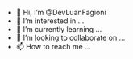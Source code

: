 - 👋 Hi, I’m @DevLuanFagioni
- 👀 I’m interested in ...
- 🌱 I’m currently learning ...
- 💞️ I’m looking to collaborate on ...
- 📫 How to reach me ...

<!---
DevLuanFagioni/DevLuanFagioni is a ✨ special ✨ repository because its `README.md` (this file) appears on your GitHub profile.
You can click the Preview link to take a look at your changes.
--->
